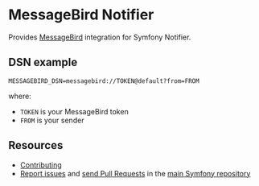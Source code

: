 MessageBird Notifier
====================

Provides [MessageBird](https://www.messagebird.com/) integration for Symfony Notifier.

DSN example
-----------

```
MESSAGEBIRD_DSN=messagebird://TOKEN@default?from=FROM
```

where:
- `TOKEN` is your MessageBird token
- `FROM` is your sender

Resources
---------

  * [Contributing](https://symfony.com/doc/current/contributing/index.html)
  * [Report issues](https://github.com/symfony/symfony/issues) and
    [send Pull Requests](https://github.com/symfony/symfony/pulls)
    in the [main Symfony repository](https://github.com/symfony/symfony)
